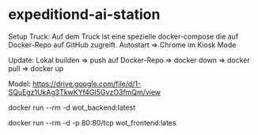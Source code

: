 # expeditiond-ai-station

Setup Truck:
Auf dem Truck ist eine spezielle docker-compose die auf Docker-Repo auf GitHub zugreift.
Autostart => Chrome im Kiosk Mode

Update:
Lokal builden => push auf Docker-Repo => docker down => docker pull => docker up


Model:
https://drive.google.com/file/d/1-SQuEgz1UkAg3TkwKYf4GI5GvzO3fmQm/view


docker run --rm -d  wot_backend:latest

docker run --rm -d  -p 80:80/tcp wot_frontend:lates